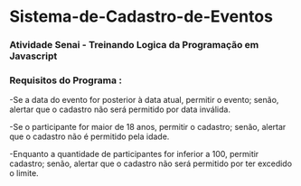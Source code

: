 # Sistema-de-Cadastro-de-Eventos

<h3>Atividade Senai - Treinando Logica da Programação em Javascript </h3>

<h3>Requisitos do Programa :</h3>

<p>-Se a data do evento for posterior à data atual, permitir o evento; senão, alertar que o cadastro não será permitido por data inválida.</p>
<p>-Se o participante for maior de 18 anos, permitir o cadastro; senão, alertar que o cadastro não é permitido pela idade.</p>
<p>-Enquanto a quantidade de participantes for inferior a 100, permitir cadastro; senão, alertar que o cadastro não será permitido por ter excedido o limite.</p>

